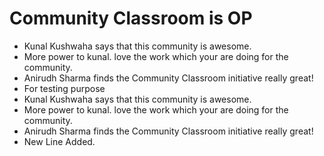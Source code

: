 # Community Classroom is OP

- Kunal Kushwaha says that this community is awesome.
- More power to kunal. love the work which your are doing for the community.
- Anirudh Sharma finds the Community Classroom initiative really great!
- For testing purpose
- Kunal Kushwaha says that this community is awesome.
- More power to kunal. love the work which your are doing for the community.
- Anirudh Sharma finds the Community Classroom initiative really great!
- New Line Added.